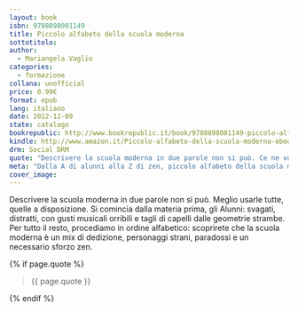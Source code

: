 ```yaml
---
layout: book
isbn: 9788898001149
title: Piccolo alfabeto della scuola moderna
sottotitolo:
author:
  - Mariangela Vaglio
categories:
  - formazione
collana: unofficial
price: 0.99€
format: epub
lang: italiano
date: 2012-12-09
state: catalogo
bookrepublic: http://www.bookrepublic.it/book/9788898001149-piccolo-alfabeto-della-scuola-moderna/
kindle: http://www.amazon.it/Piccolo-alfabeto-della-scuola-moderna-ebook/dp/B00ALIRL58/
drm: Social DRM
quote: "Descrivere la scuola moderna in due parole non si può. Ce ne vogliono almeno 21, in ordine alfabetico."
meta: "Dalla A di alunni alla Z di zen, piccolo alfabeto della scuola moderna."
cover_image:
---
```

Descrivere la scuola moderna in due parole non si può. Meglio usarle tutte, quelle a disposizione. Si comincia dalla materia prima, gli Alunni: svagati, distratti, con gusti musicali orribili e tagli di capelli dalle geometrie strambe. Per tutto il resto, procediamo in ordine alfabetico: scoprirete che la scuola moderna è un mix di dedizione, personaggi strani, paradossi e un necessario sforzo zen.

{% if page.quote %}
<blockquote>
    {{ page.quote }}
</blockquote>
{% endif %}
